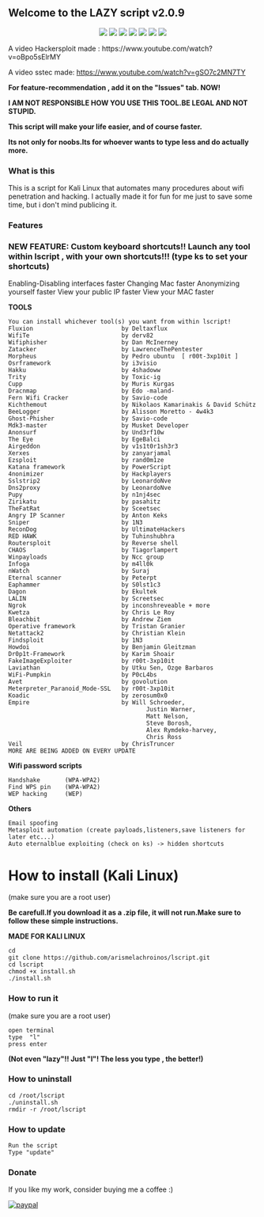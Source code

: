 ## Welcome to the LAZY script  v2.0.9
<p align="center">
<img src="https://i.imgur.com/6KlD6u4.png"/>
<img src="https://i.imgur.com/wmY0WaZ.png"/>
<img src="https://i.imgur.com/aY2nVcs.png"/>
<img src="https://i.imgur.com/HKgs9iC.png"/>
<img src="https://i.imgur.com/NxU7Ixa.png"/>
<img src="https://i.imgur.com/FMm9jko.png"/>
<img src="https://i.imgur.com/6gztpfp.png"/>
</p>
A video Hackersploit made : https://www.youtube.com/watch?v=oBpo5sElrMY

A video sstec made:         https://www.youtube.com/watch?v=gSO7c2MN7TY

**For feature-recommendation , add it on the "Issues" tab. NOW!**

**I AM NOT RESPONSIBLE HOW YOU USE THIS TOOL.BE LEGAL AND NOT STUPID.**

**This script will make your life easier, and of course faster.**

**Its not only for noobs.Its for whoever wants to type less and do actually more.**

### What is this
This is a script for Kali Linux that automates many procedures about wifi penetration and hacking.
I actually made it for fun for me just to save some time, but i don't mind publicing it.

### Features

   ### NEW FEATURE: Custom keyboard shortcuts!! Launch any tool within lscript , with your own shortcuts!!! (type ks to set your shortcuts)
	
Enabling-Disabling interfaces faster
Changing Mac faster
Anonymizing yourself faster
View your public IP faster
View your MAC faster
	
**TOOLS**

	You can install whichever tool(s) you want from within lscript! 
	Fluxion                         by Deltaxflux
	WifiTe                          by derv82
	Wifiphisher                     by Dan McInerney
	Zatacker                        by LawrenceThePentester
	Morpheus                        by Pedro ubuntu  [ r00t-3xp10it ]
	Osrframework                    by i3visio
	Hakku                           by 4shadoww
	Trity                           by Toxic-ig
	Cupp                            by Muris Kurgas
	Dracnmap                        by Edo -maland-
	Fern Wifi Cracker               by Savio-code
	Kichthemout                     by Nikolaos Kamarinakis & David Schütz
	BeeLogger                       by Alisson Moretto - 4w4k3
	Ghost-Phisher                   by Savio-code
	Mdk3-master                     by Musket Developer
	Anonsurf                        by Und3rf10w
	The Eye                         by EgeBalci
	Airgeddon                       by v1s1t0r1sh3r3
	Xerxes                          by zanyarjamal
	Ezsploit                        by rand0m1ze
	Katana framework                by PowerScript
	4nonimizer                      by Hackplayers
	Sslstrip2                       by LeonardoNve
	Dns2proxy                       by LeonardoNve
	Pupy                            by n1nj4sec
	Zirikatu                        by pasahitz
	TheFatRat                       by Sceetsec
	Angry IP Scanner                by Anton Keks
	Sniper                          by 1N3
	ReconDog                        by UltimateHackers
	RED HAWK                        by Tuhinshubhra
	Routersploit                    by Reverse shell
	CHAOS                           by Tiagorlampert
	Winpayloads                     by Ncc group 
	Infoga                          by m4ll0k
	nWatch                          by Suraj
	Eternal scanner                 by Peterpt
	Eaphammer                       by S0lst1c3
	Dagon                           by Ekultek
	LALIN                           by Screetsec
	Ngrok                           by inconshreveable + more
	Kwetza                          by Chris Le Roy
	Bleachbit                       by Andrew Ziem
	Operative framework             by Tristan Granier
	Netattack2                      by Christian Klein
	Findsploit                      by 1N3
	Howdoi                          by Benjamin Gleitzman
	Dr0p1t-Framework                by Karim Shoair
	FakeImageExploiter              by r00t-3xp10it
	Laviathan                       by Utku Sen, Ozge Barbaros
	WiFi-Pumpkin                    by P0cL4bs
	Avet                            by govolution
	Meterpreter_Paranoid_Mode-SSL   by r00t-3xp10it
	Koadic                          by zerosum0x0
	Empire                          by Will Schroeder,
                                           Justin Warner, 
                                           Matt Nelson,
                                           Steve Borosh,
                                           Alex Rymdeko-harvey, 
                                           Chris Ross
	Veil                            by ChrisTruncer
	MORE ARE BEING ADDED ON EVERY UPDATE
	
**Wifi password scripts**

	Handshake       (WPA-WPA2)
	Find WPS pin    (WPA-WPA2)
	WEP hacking     (WEP)    
	
**Others**

	Email spoofing
	Metasploit automation (create payloads,listeners,save listeners for later etc...)
	Auto eternalblue exploiting (check on ks) -> hidden shortcuts
		
# How to install (Kali Linux)
(make sure you are a root user)

**Be carefull.If you download it as a .zip file, it will not run.Make sure to follow these simple instructions.**

**MADE FOR KALI LINUX**

```
cd
git clone https://github.com/arismelachroinos/lscript.git
cd lscript
chmod +x install.sh
./install.sh
```

### How to run it

(make sure you are a root user)

```
open terminal
type  "l"
press enter
```
**(Not even "lazy"!! Just "l"! The less you type , the better!)**

### How to uninstall
``` 
cd /root/lscript
./uninstall.sh
rmdir -r /root/lscript 
```

### How to update
``` 
Run the script
Type "update"
```

### Donate
If you like my work, consider buying me a coffee :)

[![paypal](https://www.paypalobjects.com/en_US/i/btn/btn_donateCC_LG.gif)](https://www.paypal.com/cgi-bin/webscr?cmd=_s-xclick&hosted_button_id=GC9RSY4CS6KAY)

